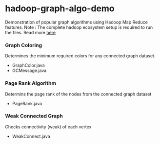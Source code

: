 # hadoop-graph-algo-demo

Demonstration of popular graph algorithms using Hadoop Map Reduce features.
Note : The complete hadoop ecosystem setup is required to run the files. Read more [here](https://hadoop.apache.org/docs/stable/hadoop-project-dist/hadoop-common/SingleCluster.html)

### Graph Coloring
Determines the minimum required colors for any connected graph dataset.
* GraphColor.java
* GCMessage.java

### Page Rank Algorithm
Determins the page rank of the nodes from the connected graph dataset
* PageRank.java

### Weak Connected Graph
Checks connectivity (weak) of each vertex
* WeakConnect.java
